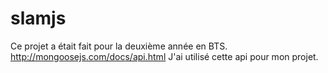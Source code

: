 # slamjs
Ce projet a était fait pour la deuxième année en BTS.
http://mongoosejs.com/docs/api.html
J'ai utilisé cette api pour mon projet.
